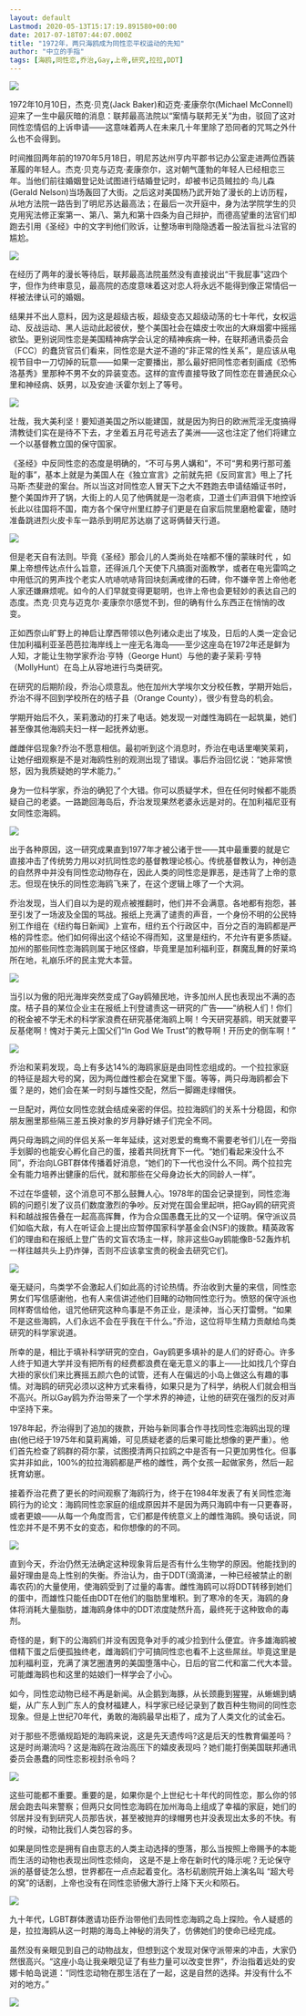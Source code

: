 ```yaml
---
layout: default
Lastmod: 2020-05-13T15:17:19.891580+00:00
date: 2017-07-18T07:44:07.000Z
title: "1972年，两只海鸥成为同性恋平权运动的先知"
author: "中立的手指"
tags: [海鸥,同性恋,乔治,Gay,上帝,研究,拉拉,DDT]
---
```


![](https://images.weserv.nl/?url=https%3A//img9.doubanio.com/view/note/l/public/p44082037.jpg)

1972年10月10日，杰克·贝克(Jack Baker)和迈克·麦康奈尔(Michael McConnell)迎来了一生中最灰暗的消息：联邦最高法院以“案情与联邦无关”为由，驳回了这对同性恋情侣的上诉申请——这意味着两人在未来几十年里除了恐同者的咒骂之外什么也不会得到。

时间推回两年前的1970年5月18日，明尼苏达州亨内平郡书记办公室走进两位西装革履的年轻人。杰克·贝克与迈克·麦康奈尔，这对朝气蓬勃的年轻人已经相恋三年。当他们前往婚姻登记处试图进行结婚登记时，却被书记员贼拉的·鸟儿森(Gerald Nelson)当场轰回了大街。之后这对美国杨乃武开始了漫长的上访历程，从地方法院一路告到了明尼苏达最高法；在最后一次开庭中，身为法学院学生的贝克用宪法修正案第一、第八、第九和第十四条为自己辩护，而德高望重的法官们却跑去引用《圣经》中的文字判他们败诉，让整场审判隐隐透着一股法盲批斗法官的尴尬。

![](https://images.weserv.nl/?url=https%3A//img9.doubanio.com/view/note/l/public/p44081812.jpg)

在经历了两年的漫长等待后，联邦最高法院虽然没有直接说出“干我屁事”这四个字，但作为终审意见，最高院的态度意味着这对恋人将永远不能得到像正常情侣一样被法律认可的婚姻。

结果并不出人意料，因为这是超级古板，超级变态又超级动荡的七十年代，女权运动、反战运动、黑人运动此起彼伏，整个美国社会在嬉皮士吹出的大麻烟雾中摇摇欲坠。更别说同性恋是美国精神病学会认定的精神疾病一种，在联邦通讯委员会（FCC）的蠢货官员们看来，同性恋是大逆不道的“非正常的性关系”，是应该从电视节目中一刀切掉的玩意——如果一定要播出，那么最好把同性恋者刻画成《恐怖洛基秀》里那种不男不女的异装变态。这样的宣传直接导致了同性恋在普通民众心里和神经病、妖男，以及安迪·沃霍尔划上了等号。

![](https://images.weserv.nl/?url=https%3A//img9.doubanio.com/view/note/l/public/p44081815.jpg)

壮哉，我大美利坚！要知道美国之所以能建国，就是因为狗日的欧洲荒淫无度搞得清教徒们实在是待不下去，才坐着五月花号逃去了美洲——这也注定了他们将建立一个以基督教立国的保守国家。

《圣经》中反同性恋的态度是明确的，“不可与男人媾和”，不可“男和男行那可羞耻的事”，基本上就是为美国人在《独立宣言》之前就先把《反同宣言》甩上了托马斯·杰斐逊的案台。所以当这对同性恋人冒天下之大不韪跑去申请结婚证书时，整个美国炸开了锅，大街上的人见了他俩就是一泡老痰，卫道士们声泪俱下地控诉长此以往国将不国，南方各个保守州里红脖子们更是在自家后院里磨枪霍霍，随时准备跳进烈火皮卡车一路杀到明尼苏达崩了这哥俩替天行道。

![](https://images.weserv.nl/?url=https%3A//img9.doubanio.com/view/note/l/public/p44081829.jpg)

但是老天自有法则。毕竟《圣经》那会儿的人类尚处在啥都不懂的蒙昧时代 ，如果上帝想传达点什么旨意，还得派几个天使下凡搞面对面教学，或者在电光雷鸣之中用低沉的男声找个老实人吭哧吭哧背回块刻满戒律的石碑，你不嫌辛苦上帝他老人家还嫌麻烦呢。如今的人们早就变得更聪明，也许上帝也会更轻妙的表达自己的态度。杰克·贝克与迈克尔·麦康奈尔感觉不到，但的确有什么东西正在悄悄的改变。

正如西奈山旷野上的神启让摩西带领以色列诸众走出了埃及，日后的人类一定会记住加利福利亚圣芭芭拉海岸线上一座无名海岛——至少这座岛在1972年还是鲜为人知，才能让生物学家乔治·亨特（George Hunt）与他的妻子茉莉·亨特（MollyHunt）在岛上从容地进行鸟类研究。

在研究的后期阶段，乔治心烦意乱。他在加州大学埃尔文分校任教，学期开始后，乔治不得不回到学校所在的桔子县（Orange County），很少有登岛的机会。

学期开始后不久，茉莉激动的打来了电话。她发现一对雌性海鸥在一起筑巢，她们甚至像其他海鸥夫妇一样一起抚养幼崽。

雌雌伴侣现象?乔治不愿意相信。最初听到这个消息时，乔治在电话里嘲笑茉莉，让她仔细观察是不是对海鸥性别的观测出现了错误。事后乔治回忆说：“她非常愤怒，因为我质疑她的学术能力。”

身为一位科学家，乔治的确犯了个大错。你可以质疑学术，但在任何时候都不能质疑自己的老婆。一路跪回海岛后，乔治发现果然老婆永远是对的。在加利福尼亚有女同性恋海鸥。

![](https://images.weserv.nl/?url=https%3A//img9.doubanio.com/view/note/l/public/p44081859.jpg)

出于各种原因，这一研究成果直到1977年才被公诸于世——其中最重要的就是它直接冲击了传统势力用以对抗同性恋的基督教理论核心。传统基督教认为，神创造的自然界中并没有同性恋动物存在，因此人类的同性恋是罪恶，是违背了上帝的意志。但现在快乐的同性恋海鸥飞来了，在这个逻辑上啄了一个大洞。

乔治发现，当人们自以为是的观点被推翻时，他们并不会满意。各地都有抱怨，甚至引发了一场波及全国的骂战。报纸上充满了谴责的声音，一个身份不明的公民特别工作组在《纽约每日新闻》上宣布，纽约五个行政区中，百分之百的海鸥都是严格的异性恋。他们如何得出这个结论不得而知，这里是纽约，不允许有更多质疑。加州的那些同性恋海鸥则属于地区怪癖，毕竟里是加利福利亚，群魔乱舞的好莱坞所在地，礼崩乐坏的民主党大本营。

![](https://images.weserv.nl/?url=https%3A//img9.doubanio.com/view/note/l/public/p44081799.jpg)

当引以为傲的阳光海岸突然变成了Gay鸥殖民地，许多加州人民也表现出不满的态度。桔子县的某位企业主在报纸上刊登谴责这一研究的广告——“纳税人们！你们的税金被不学无术的科学家浪费在研究基佬海鸥上啊！今天研究基鸥，明天就要平反基佬啊！愧对于美元上国父们“In God We Trust”的教导啊！开历史的倒车啊！”

![](https://images.weserv.nl/?url=https%3A//img9.doubanio.com/view/note/l/public/p44081798.jpg)

乔治和茉莉发现，岛上有多达14%的海鸥家庭是由同性恋组成的。一个拉拉家庭的特征是超大号的窝，因为两位雌性都会在窝里下蛋。等等，两只母海鸥都会下蛋？是的，她们会在某一时刻与雄性交配，然后一脚踢走绿帽侠。

一旦配对，两位女同性恋就会结成亲密的伴侣。拉拉海鸥们的关系十分稳固，和你朋友圈里那些隔三差五换对象的岁月静好婊子们完全不同。

两只母海鸥之间的伴侣关系一年年延续，这对恩爱的鸯鸯不需要老爷们儿在一旁指手划脚的也能安心孵化自己的蛋，接着共同抚育下一代。“她们看起来没什么不同”，乔治向LGBT群体传播着好消息，“她们的下一代也没什么不同。两个拉拉完全有能力培养出健康的后代，就和那些在父母身边长大的同龄人一样”。

不过在华盛顿，这个消息可不那么鼓舞人心。1978年的国会记录提到，同性恋海鸥的问题引发了议员们数度激烈的争吵。反对党在国会里起哄，把Gay鸥的研究资料和越战报告叠在一起高高挥舞，作为合众国愚蠢无比的又一个证明。保守派议员们如临大敌，有人在听证会上提出应暂停国家科学基金会(NSF)的拨款。精英政客们的理由和在报纸上登广告的文盲农场主一样，除非这些Gay鸥能像B-52轰炸机一样往越共头上扔炸弹，否则不应该拿宝贵的税金去研究它们。

![](https://images.weserv.nl/?url=https%3A//img9.doubanio.com/view/note/l/public/p44081962.jpg)

毫无疑问，鸟类学不会激起人们如此高的讨论热情。乔治收到大量的来信，同性恋男女们写信感谢他，也有人来信讲述他们目睹的动物同性恋行为。愤怒的保守派也同样寄信给他，诅咒他研究这种鸟事是不务正业，是渎神，当心天打雷劈。“如果不是这些海鸥，人们永远不会在乎我在干什么。”乔治，这位将毕生精力贡献给鸟类研究的科学家说道。

所幸的是，相比于填补科学研究的空白，Gay鸥更多填补的是人们的好奇心。许多人终于知道大学并没有把所有的经费都浪费在毫无意义的事上——比如找几个穿白大褂的家伙们来比赛摇五颜六色的试管，还有人在偏远的小岛上做这么有趣的事情。对海鸥的研究必须以这种方式来看待，如果只是为了科学，纳税人们就会相当不高兴。所以Gay鸥为乔治带来了一个学术界的神迹，让他的研究在强烈的反对声中坚持下来。

1978年起，乔治得到了追加的拨款，开始与新同事合作寻找同性恋海鸥出现的理由(他已经于1975年和莫莉离婚，可见质疑老婆的后果可能比想像的更严重）。他们首先检查了鸥群的荷尔蒙，试图摸清两只拉鸥之中是否有一只更加男性化。但事实并非如此，100%的拉拉海鸥都是严格的雌性，两个女孩一起做家务，然后一起抚育幼崽。

接着乔治花费了更长的时间观察了海鸥行为，终于在1984年发表了有关同性恋海鸥行为的论文：海鸥同性恋家庭的组成原因并不是因为两只海鸥中有一只更春哥，或者更娘——从每一个角度而言，它们都是传统意义上的雌性海鸥。换句话说，同性恋并不是不男不女的变态，和你想像的的不同。

![](https://images.weserv.nl/?url=https%3A//img9.doubanio.com/view/note/l/public/p44081883.jpg)

直到今天，乔治仍然无法确定这种现象背后是否有什么生物学的原因。他能找到的最好理由是岛上性别的失衡。乔治认为，由于DDT(滴滴涕，一种已经被禁止的剧毒农药)的大量使用，使海鸥受到了过量的毒害。雌性海鸥可以将DDT转移到她们的蛋中，而雄性只能任由DDT在他们的脂肪里堆积。到了寒冷的冬天，海鸥的身体将消耗大量脂肪，雄海鸥身体中的DDT浓度陡然升高，最终死于这种致命的毒剂。

奇怪的是，剩下的公海鸥们并没有因竞争对手的减少捡到什么便宜。许多雄海鸥被借精下蛋之后便孤独终老，雌海鸥们宁可搞同性恋也看不上这些屌丝。毕竟这里是加利福利亚，充满了演艺圈渣男的美国堕落中心，日后的官二代和富二代大本营。可能雌海鸥也和这里的姑娘们一样学会了小心。

如今，同性恋动物已经不再是新闻。从企鹅到海豚，从长颈鹿到猩猩，从蜥蜴到蜻蜓，从广东人到广东人的食材福建人，科学家已经记录到了数百种生物间的同性恋现象。但是上世纪70年代，勇敢的海鸥最早出柜了，成为了人类文化的试金石。

对于那些不愿循规蹈矩的海鸥来说，这是先天遗传吗?这是后天的性教育偏差吗？这是时尚潮流吗？这是海鸥在政治高压下的嬉皮表现吗？她们能打倒美国联邦通讯委员会愚蠢的同性恋影视封杀令吗？

![](https://images.weserv.nl/?url=https%3A//img9.doubanio.com/view/note/l/public/p44081889.jpg)

这些可能都不重要。重要的是，如果你是个上世纪七十年代的同性恋，那么你的邻居会跑去叫来警察；但两只女同性恋海鸥在加州海岛上组成了幸福的家庭，她们的邻居并没有到研究人员那告状，甚至被抛弃的绿帽男也并没表现出太多的不快。有的时候，动物比我们人类包容的多。

如果是同性恋是拥有自由意志的人类主动选择的堕落，那么当按照上帝赐予的本能而生活的动物也表现出同性恋倾向， 这是不是上帝在新时代的降示呢？无论保守派的基督徒怎么想，世界都在一点点起着变化。洛杉矶剧院开始上演名叫 “超大号的窝”的话剧，上帝也没有在同性恋骄傲大游行上降下天火和陨石。

![](https://images.weserv.nl/?url=https%3A//img9.doubanio.com/view/note/l/public/p44081894.jpg)

九十年代，LGBT群体邀请功臣乔治带他们去同性恋海鸥之岛上探险。令人疑惑的是，拉拉海鸥从这一时期的海岛上神秘的消失了，仿佛她们的使命已经完成。

虽然没有亲眼见到自己的动物战友，但想到这个发现对保守派带来的冲击，大家仍然很高兴。“这座小岛让我亲眼见证了有些力量可以改变世界”，乔治指着远处的安娜卡帕岛说道：“同性恋动物在那生活在了一起，这是自然的选择。并没有什么不对的地方。”

![](https://images.weserv.nl/?url=https%3A//img9.doubanio.com/view/note/l/public/p44081984.jpg)

